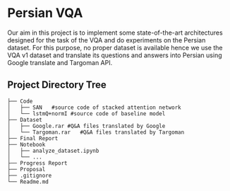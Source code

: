 # Persian VQA
Our aim in this project is to implement some state-of-the-art architectures designed for the task of the VQA and do experiments on the Persian dataset. For this purpose, no proper dataset is available hence we use the VQA v1 dataset and translate its questions and answers into Persian using Google translate and Targoman API.

## Project Directory Tree
```
├── Code 
│   ├── SAN   #source code of stacked attention network
│   └── lstmQ+normI #source code of baseline model
├── Dataset 
│   ├── Google.rar #Q&A files translated by Google
│   └── Targoman.rar   #Q&A files translated by Targoman
├── Final Report 
├── Notebook 
│   ├── analyze_dataset.ipynb
│   └── ...
├── Progress Report
├── Proposal
├── .gitignore
└── Readme.md
```

